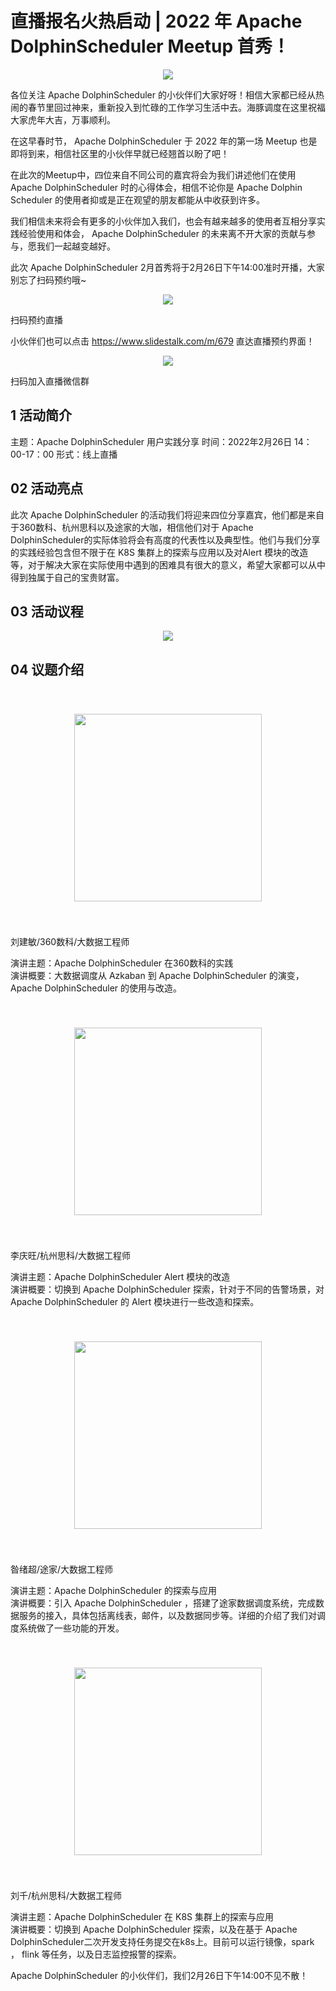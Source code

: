 # 直播报名火热启动 | 2022 年 Apache DolphinScheduler Meetup 首秀！


<div align=center>
<img src="/img/2022-02-26/07.png"/>
</div>


各位关注 Apache DolphinScheduler 的小伙伴们大家好呀！相信大家都已经从热闹的春节里回过神来，重新投入到忙碌的工作学习生活中去。海豚调度在这里祝福大家虎年大吉，万事顺利。

在这早春时节， Apache DolphinScheduler 于 2022 年的第一场 Meetup 也是即将到来，相信社区里的小伙伴早就已经翘首以盼了吧！

在此次的Meetup中，四位来自不同公司的嘉宾将会为我们讲述他们在使用 Apache DolphinScheduler 时的心得体会，相信不论你是 Apache Dolphin Scheduler 的使用者抑或是正在观望的朋友都能从中收获到许多。

我们相信未来将会有更多的小伙伴加入我们，也会有越来越多的使用者互相分享实践经验使用和体会， Apache DolphinScheduler 的未来离不开大家的贡献与参与，愿我们一起越变越好。

此次 Apache DolphinScheduler 2月首秀将于2月26日下午14:00准时开播，大家别忘了扫码预约哦~

<div align=center>
<img src="/img/2022-02-26/08.png"/>
</div>


扫码预约直播

小伙伴们也可以点击 https://www.slidestalk.com/m/679 直达直播预约界面！

<div align=center>
<img src="/img/2022-02-26/01.jpeg"/>
</div>

扫码加入直播微信群

## 1 活动简介


主题：Apache DolphinScheduler 用户实践分享
时间：2022年2月26日 14：00-17：00
形式：线上直播
 
## 02 活动亮点


此次 Apache DolphinScheduler 的活动我们将迎来四位分享嘉宾，他们都是来自于360数科、杭州思科以及途家的大咖，相信他们对于 Apache DolphinScheduler的实际体验将会有高度的代表性以及典型性。他们与我们分享的实践经验包含但不限于在 K8S 集群上的探索与应用以及对Alert 模块的改造等，对于解决大家在实际使用中遇到的困难具有很大的意义，希望大家都可以从中得到独属于自己的宝贵财富。

## 03 活动议程

<div align=center>
<img src="/img/2022-02-26/02.png"/>
</div>

## 04 议题介绍

<div align=center>
<img style="width: 300px;height: 300px;margin: 40px 0;" src="/img/2022-02-26/03.png"/>
</div>


刘建敏/360数科/大数据工程师
 
演讲主题：Apache DolphinScheduler 在360数科的实践    
演讲概要：大数据调度从 Azkaban 到 Apache DolphinScheduler 的演变， Apache  DolphinScheduler 的使用与改造。
 
<div align=center>
<img style="width: 300px;height: 300px;margin: 40px 0;" src="/img/2022-02-26/04.jpg"/>
</div>


李庆旺/杭州思科/大数据工程师
 
演讲主题：Apache DolphinScheduler Alert 模块的改造      
演讲概要：切换到 Apache DolphinScheduler 探索，针对于不同的告警场景，对Apache DolphinScheduler 的 Alert 模块进行一些改造和探索。
 
 
<div align=center>
<img style="width: 300px;height: 300px;margin: 40px 0;" src="/img/2022-02-26/05.png"/>
</div>

 
昝绪超/途家/大数据工程师
 
演讲主题：Apache DolphinScheduler 的探索与应用                  
演讲概要：引入 Apache DolphinScheduler ，搭建了途家数据调度系统，完成数据服务的接入，具体包括离线表，邮件，以及数据同步等。详细的介绍了我们对调度系统做了一些功能的开发。
 
<div align=center>
<img style="width: 300px;height: 300px;margin: 40px 0;" src="/img/2022-02-26/06.png"/>
</div>
 
刘千/杭州思科/大数据工程师
 
演讲主题：Apache DolphinScheduler 在 K8S 集群上的探索与应用                       
演讲概要：切换到 Apache DolphinScheduler 探索，以及在基于 Apache DolphinScheduler二次开发支持任务提交在k8s上。目前可以运行镜像，spark ， flink 等任务，以及日志监控报警的探索。
 
Apache DolphinScheduler 的小伙伴们，我们2月26日下午14:00不见不散！